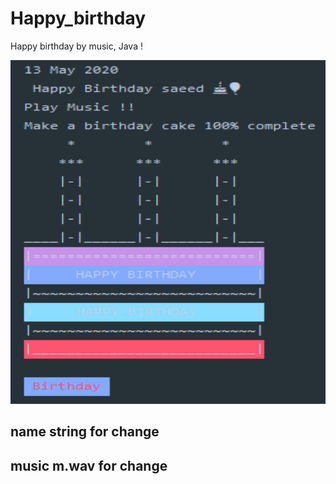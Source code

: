 # Happy_birthday
Happy birthday by music, Java !
<p>

<img src="/picture.PNG" width="850" height="550" title="main">
</p>

## name string for change 
## music m.wav for change
